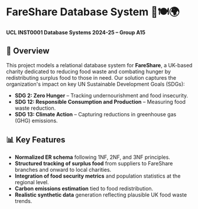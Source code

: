 # FareShare Database System 🚛🍽️🌍

**UCL INST0001 Database Systems 2024-25 – Group A15**

## 🌟 Overview

This project models a relational database system for **FareShare**, a UK-based charity dedicated to reducing food waste and combating hunger by redistributing surplus food to those in need. Our solution captures the organization's impact on key UN Sustainable Development Goals (SDGs):

- **SDG 2: Zero Hunger** – Tracking undernourishment and food insecurity.
- **SDG 12: Responsible Consumption and Production** – Measuring food waste reduction.
- **SDG 13: Climate Action** – Capturing reductions in greenhouse gas (GHG) emissions.

## 📊 Key Features

- **Normalized ER schema** following 1NF, 2NF, and 3NF principles.
- **Structured tracking of surplus food** from suppliers to FareShare branches and onward to local charities.
- **Integration of food security metrics** and population statistics at the regional level.
- **Carbon emissions estimation** tied to food redistribution.
- **Realistic synthetic data** generation reflecting plausible UK food waste trends.
